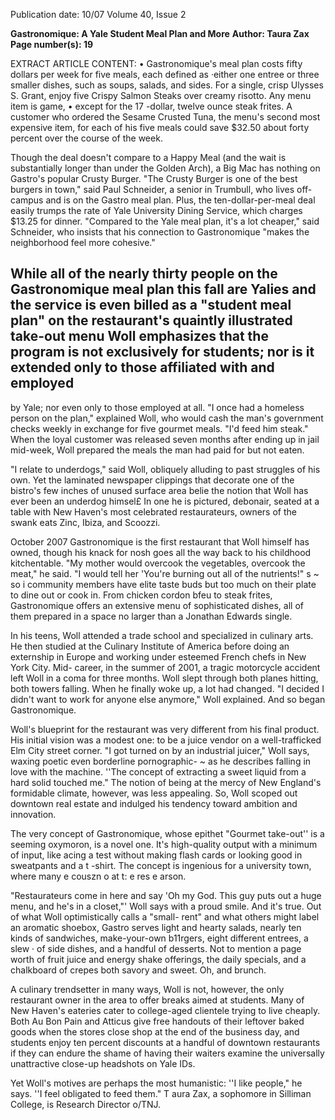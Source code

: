 Publication date: 10/07
Volume 40, Issue 2

**Gastronomique: A Yale Student Meal Plan and More**
**Author: Taura Zax**
**Page number(s): 19**

EXTRACT ARTICLE CONTENT:
• 
Gastronomique's meal plan costs 
fifty dollars per week for five meals, each 
defined as ·either one entree or three 
smaller dishes, such as soups, salads, and 
sides. For a single, crisp Ulysses S. Grant, 
enjoy five Crispy Salmon Steaks over 
creamy risotto. Any menu item is game, 
• except for the 17 -dollar, twelve ounce 
steak frites. A customer who ordered the 
Sesame Crusted Tuna, the menu's second 
most expensive item, for each of his five 
meals could save $32.50 
about forty 
percent 
over the course of the week. 

Though the deal doesn't compare to a 
Happy Meal (and the wait is substantially 
longer than under the Golden Arch), a 
Big Mac has nothing on Gastro's popular 
Crusty Burger. "The Crusty Burger is one 
of the best burgers in town," said Paul 
Schneider, a senior in Trumbull, who lives 
off-campus and is on the Gastro meal plan. 
Plus, the ten-dollar-per-meal deal easily 
trumps the rate of Yale University Dining 
Service, which charges $13.25 for dinner. 
"Compared to the Yale meal plan, it's a 
lot cheaper," said Schneider, who insists 
that his connection to Gastronomique 
"makes the neighborhood feel more 
cohesive." 

While all of the nearly thirty people on 
the Gastronomique meal plan this fall are 
Yalies 
and the service is even billed as 
a "student meal plan" on the restaurant's 
quaintly illustrated take-out menu 
Woll 
emphasizes that the program is not 
exclusively for students; nor is it extended 
only to those affiliated with and employed 
-
by Yale; nor even only to those employed 
at all. "I once had a homeless person on 
the plan," explained Woll, who would 
cash the man's government checks weekly 
in exchange for five gourmet meals. "I'd 
feed him steak." When the loyal customer 
was released seven months after ending up 
in jail mid-week, Woll prepared the meals 
the man had paid for but not eaten. 

"I relate to underdogs," said Woll, 
obliquely alluding to past struggles of 
his own. Yet the laminated newspaper 
clippings that decorate one of the bistro's 
few inches of unused surface area belie 
the notion that Woll has ever been an 
underdog himsel£ In one he is pictured, 
debonair, seated at a table with New 
Haven's most celebrated restaurateurs, 
owners of the swank eats Zinc, Ibiza, and 
Scoozzi. 

October 2007 
Gastronomique is the first restaurant 
that Woll himself has owned, though his 
knack for nosh goes all the way back to 
his childhood kitchentable. "My mother 
would overcook the vegetables, overcook 
the meat," he said. "I would tell her 
'You're burning out all of the nutrients!" 
s ~ so i 
community members have elite taste 
buds but too much on their plate to dine 
out or cook in. From chicken cordon bfeu 
to steak frites, Gastronomique offers an 
extensive menu of sophisticated dishes, 
all of them prepared in a space no larger 
than a Jonathan Edwards single. 

In his teens, Woll attended a trade school 
and specialized in culinary arts. He then 
studied at the Culinary Institute of 
America before doing an externship in 
Europe and working under esteemed 
French chefs in New York City. Mid-
career, in the summer of 2001, a tragic 
motorcycle accident left Woll in a coma 
for three months. Woll slept through both 
planes hitting, both towers falling. When 
he finally woke up, a lot had changed. "I 
decided I didn't want to work for anyone 
else anymore," Woll explained. And so 
began Gastronomique. 

Woll's blueprint for the restaurant 
was very different from his final product. 
His initial vision was a modest one: to be 
a juice vendor on a well-trafficked Elm 
City street corner. "I got turned on by 
an industrial juicer," Woll says, waxing 
poetic 
even borderline pornographic-
~ 
as he describes falling in love with the 
machine. ''The concept of extracting a 
sweet liquid from a hard solid touched 
me." The notion of being at the mercy 
of New England's formidable climate, 
however, was less appealing. So, Woll 
scoped out downtown real estate and 
indulged his tendency toward ambition 
and innovation. 

The very concept of Gastronomique, 
whose epithet "Gourmet take-out'' is a 
seeming oxymoron, is a novel one. It's 
high-quality output with a minimum of 
input, like acing a test without making 
flash cards or looking good in sweatpants 
and a t -shirt. The concept is ingenious 
for a university town, where many 
e couszn o 
at t: e 
res 
e arson. 

"Restaurateurs come in here and say 
'Oh my God. This guy puts out a huge 
menu, and he's in a closet,"' Woll says 
with a proud smile. And it's true. Out of 
what Woll optimistically calls a "small-
rent" and what others might label an 
aromatic shoebox, Gastro serves light 
and hearty salads, nearly ten kinds of 
sandwiches, 
make-your-own 
b11rgers, 
eight different entrees, a slew · of side 
dishes, and a handful of desserts. Not to 
mention a page worth of fruit juice and 
energy shake offerings, the daily specials, 
and a chalkboard of crepes 
both savory 
and sweet. Oh, and brunch. 

A culinary trendsetter in many ways, 
Woll is not, however, the only restaurant 
owner in the area to offer breaks aimed at 
students. Many of New Haven's eateries 
cater to college-aged clientele trying to live 
cheaply. Both Au Bon Pain and Atticus 
give free handouts of their leftover baked 
goods when the stores close shop at the 
end of the business day, and students 
enjoy ten percent discounts at a handful 
of downtown restaurants if they can 
endure the shame of having their waiters 
examine 
the 
universally 
unattractive 
close-up headshots on Yale IDs. 

Yet Woll's motives are perhaps the 
most humanistic: ''I like people," he says. 
''I feel obligated to feed them." 
T aura Zax, a sophomore in Silliman College, is 
Research Director o/TNJ.